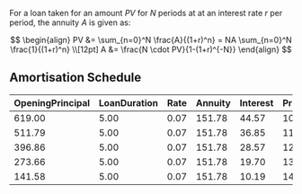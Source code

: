 
For a loan taken for an amount $PV$ for $N$ periods at at an interest rate $r$ per period, the annuity $A$ is given as:  

$$  
\begin{align}  
PV  &= \sum_{n=0}^N \frac{A}{(1+r)^n} = NA \sum_{n=0}^N \frac{1}{(1+r)^n} \\[12pt] A &= \frac{N \cdot PV}{1-(1+r)^{-N}}   
\end{align}  
$$  
## Amortisation Schedule  

| **OpeningPrincipal** | **LoanDuration** | **Rate** | **Annuity** | **Interest** | **PricipalRepaid** |  
| ---------------- | ------------ | ---- | ------- | -------- | -------------- |  
| 619.00           | 5.00         | 0.07 | 151.78  | 44.57    | 107.21         |  
| 511.79           | 5.00         | 0.07 | 151.78  | 36.85    | 114.93         |  
| 396.86           | 5.00         | 0.07 | 151.78  | 28.57    | 123.20         |  
| 273.66           | 5.00         | 0.07 | 151.78  | 19.70    | 132.07         |  
| 141.58           | 5.00         | 0.07 | 151.78  | 10.19    | 141.58         |  
